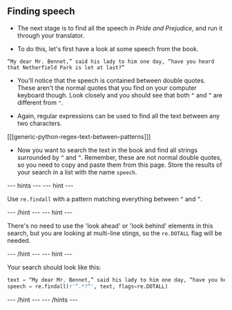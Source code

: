 ## Finding speech

- The next stage is to find all the speech in *Pride and Prejudice*, and run it through your translator.

- To do this, let's first have a look at some speech from the book.

```
“My dear Mr. Bennet,” said his lady to him one day, “have you heard that Netherfield Park is let at last?”
```

- You'll notice that the speech is contained between double quotes. These aren't the normal quotes that you find on your computer keyboard though. Look closely and you should see that both `“` and `”` are different from `"`.

- Again, regular expressions can be used to find all the text between any two characters.

[[[generic-python-regex-text-between-patterns]]]

- Now you want to search the text in the book and find all strings surrounded by `“` and `”`. Remember, these are not normal double quotes, so you need to copy and paste them from this page. Store the results of your search in a list with the name `speech`.

--- hints --- --- hint ---

Use `re.findall` with a pattern matching everything between `“` and `”`.

--- /hint --- --- hint ---

There's no need to use the 'look ahead' or 'look behind' elements in this search, but you are looking at multi-line stings, so the `re.DOTALL` flag will be needed.

--- /hint --- --- hint ---

Your search should look like this:

```python
text = “My dear Mr. Bennet,” said his lady to him one day, “have you heard that Netherfield Park is let at last?”
speech = re.findall(r'“.*?”', text, flags=re.DOTALL)
```

--- /hint --- --- /hints ---
